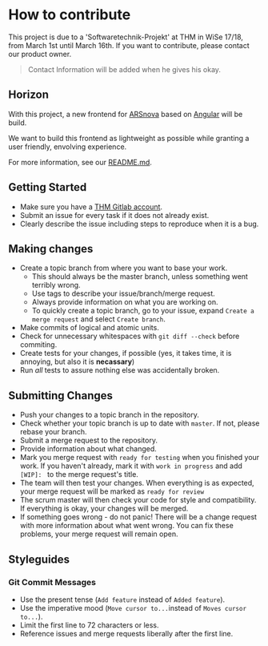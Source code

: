 # How to contribute

This project is due to a 'Softwaretechnik-Projekt' at THM in WiSe 17/18, from March 1st until March 16th. If you want to contribute, please contact our product owner. 

> Contact Information will be added when he gives his okay.

## Horizon

With this project, a new frontend for [ARSnova](https://arsnova.thm.de/mobile/) based on [Angular](https://angular.io/) will be build. 

We want to build this frontend as lightweight as possible while granting a user friendly, envolving experience.

For more information, see our [README.md](README.md).

## Getting Started

* Make sure you have a [THM Gitlab account](https://git.thm.de/).
* Submit an issue for every task if it does not already exist.
* Clearly describe the issue including steps to reproduce when it is a bug.

## Making changes

* Create a topic branch from where you want to base your work.
    * This should always be the master branch, unless something went terribly wrong.
    * Use tags to describe your issue/branch/merge request.
    * Always provide information on what you are working on.
    * To quickly create a topic branch, go to your issue, expand `Create a merge request` and select `Create branch`.
* Make commits of logical and atomic units.
* Check for unnecessary whitespaces with `git diff --check` before commiting.
* Create tests for your changes, if possible (yes, it takes time, it is annoying, but also it is **necassary**)
* Run *all* tests to assure nothing else was accidentally broken.

## Submitting Changes

* Push your changes to a topic branch in the repository.
* Check whether your topic branch is up to date with `master`. If not, please rebase your branch.
* Submit a merge request to the repository.
* Provide information about what changed.
* Mark you merge request with `ready for testing` when you finished your work. If you haven't already, mark it with `work in progress` and add `[WIP]: ` to the merge request's title.
* The team will then test your changes. When everything is as expected, your merge request will be marked as `ready for review`
* The scrum master will then check your code for style and compatibility. If everything is okay, your changes will be merged.
* If something goes wrong - do not panic! There will be a change request with more information about what went wrong. You can fix these problems, your merge request will remain open.


## Styleguides

### Git Commit Messages

* Use the present tense (`Add feature` instead of `Added feature`).
* Use the imperative mood (`Move cursor to...`instead of `Moves cursor to...`).
* Limit the first line to 72 characters or less.
* Reference issues and merge requests liberally after the first line.
